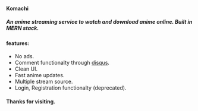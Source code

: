 #### Komachi

##### An anime streaming service to watch and download anime online. Built in MERN stack.

#### features:

- No ads.
- Comment functionalty through [disqus](https://disqus.com).
- Clean UI.
- Fast anime updates.
- Multiple stream source.
- Login, Registration functionalty (deprecated).

#### Thanks for visiting.
